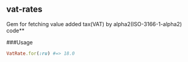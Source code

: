 ## vat-rates

Gem for fetching value added tax(VAT) by alpha2(ISO-3166-1-alpha2) code**

###Usage

```ruby
VatRate.for(:ru) #=> 18.0
```
